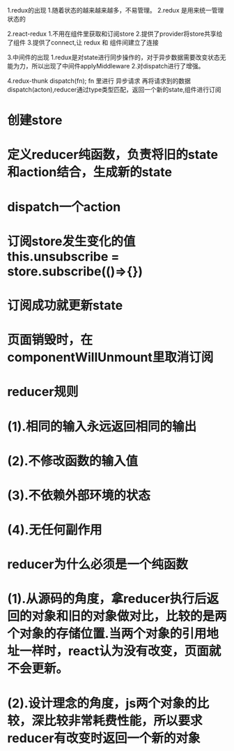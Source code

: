 1.redux的出现
  1.随着状态的越来越来越多，不易管理。
  2.redux 是用来统一管理状态的

2.react-redux
  1.不用在组件里获取和订阅store
  2.提供了provider将store共享给了组件
  3.提供了connect,让 redux 和 组件间建立了连接

3.中间件的出现
  1.redux是对state进行同步操作的，对于异步数据需要改变状态无能为力，所以出现了中间件applyMiddleware
  2.对dispatch进行了增强。

4.redux-thunk
  dispatch(fn);
  fn 里进行 异步请求
  再将请求到的数据 dispatch(acton),reducer通过type类型匹配，返回一个新的state,组件进行订阅

# 创建store
# 定义reducer纯函数，负责将旧的state和action结合，生成新的state
# dispatch一个action
# 订阅store发生变化的值 this.unsubscribe = store.subscribe(()=>{})
# 订阅成功就更新state
# 页面销毁时，在componentWillUnmount里取消订阅


# reducer规则
  # (1).相同的输入永远返回相同的输出
  # (2).不修改函数的输入值
  # (3).不依赖外部环境的状态
  # (4).无任何副作用

# reducer为什么必须是一个纯函数
  # (1).从源码的角度，拿reducer执行后返回的对象和旧的对象做对比，比较的是两个对象的存储位置.当两个对象的引用地址一样时，react认为没有改变，页面就不会更新。
  # (2).设计理念的角度，js两个对象的比较，深比较非常耗费性能，所以要求reducer有改变时返回一个新的对象

  



